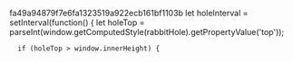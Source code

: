 fa49a94879f7e6fa1323519a922ecb161bf1103b
    let holeInterval = setInterval(function() {
      let holeTop = parseInt(window.getComputedStyle(rabbitHole).getPropertyValue('top'));

      if (holeTop > window.innerHeight) {
       

